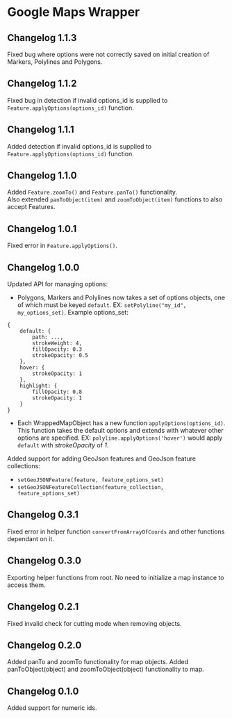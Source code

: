 # Google Maps Wrapper

## Changelog 1.1.3
Fixed bug where options were not correctly saved on initial creation of Markers, Polylines and Polygons.

## Changelog 1.1.2
Fixed bug in detection if invalid options_id is supplied to `Feature.applyOptions(options_id)` function.

## Changelog 1.1.1
Added detection if invalid options_id is supplied to `Feature.applyOptions(options_id)` function.

## Changelog 1.1.0
Added `Feature.zoomTo()` and `Feature.panTo()` functionality.  
Also extended `panToObject(item)` and `zoomToObject(item)` functions to also accept Features.

## Changelog 1.0.1
Fixed error in `Feature.applyOptions()`.

## Changelog 1.0.0
Updated API for managing options:  
- Polygons, Markers and Polylines now takes a set of options objects, one of which must be keyed `default`. EX: `setPolyline("my_id", my_options_set)`. Example options_set:
```
{
    default: {
        path: ...,
        strokeWeight: 4,
        fillOpacity: 0.3
        strokeOpacity: 0.5
    },
    hover: {
        strokeOpacity: 1
    },
    highlight: {
        fillOpacity: 0.8
        strokeOpacity: 1
    }
}
```

- Each WrappedMapObject has a new function `applyOptions(options_id)`. This function takes the default options and extends with whatever other options are specified. EX: `polyline.applyOptions('hover')` would apply `default` with _strokeOpacity_ of _1_.

Added support for adding GeoJson features and GeoJson feature collections:  
 - `setGeoJSONFeature(feature, feature_options_set)`
 - `setGeoJSONFeatureCollection(feature_collection, feature_options_set)`


## Changelog 0.3.1
Fixed error in helper function `convertFromArrayOfCoords` and other functions dependant on it.

## Changelog 0.3.0
Exporting helper functions from root. No need to initialize a map instance to access them.

## Changelog 0.2.1
Fixed invalid check for cutting mode when removing objects.

## Changelog 0.2.0
Added panTo and zoomTo functionality for map objects.
Added panToObject(object) and zoomToObject(object) functionality to map.

## Changelog 0.1.0
Added support for numeric ids.
